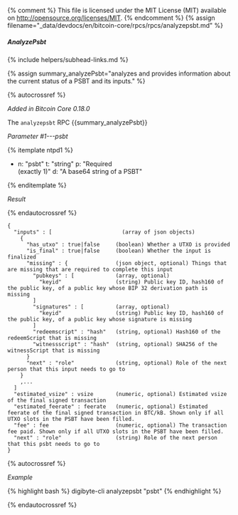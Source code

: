 {% comment %}
This file is licensed under the MIT License (MIT) available on
http://opensource.org/licenses/MIT.
{% endcomment %}
{% assign filename="_data/devdocs/en/bitcoin-core/rpcs/rpcs/analyzepsbt.md" %}

##### AnalyzePsbt
{% include helpers/subhead-links.md %}

{% assign summary_analyzePsbt="analyzes and provides information about the current status of a PSBT and its inputs." %}

{% autocrossref %}

*Added in Bitcoin Core 0.18.0*

The `analyzepsbt` RPC {{summary_analyzePsbt}}

*Parameter #1---psbt*

{% itemplate ntpd1 %}
- n: "psbt"
  t: "string"
  p: "Required<br>(exactly 1)"
  d: "A base64 string of a PSBT"

{% enditemplate %}

*Result*

{% endautocrossref %}

    {
      "inputs" : [                      (array of json objects)
        {
          "has_utxo" : true|false     (boolean) Whether a UTXO is provided
          "is_final" : true|false     (boolean) Whether the input is finalized
          "missing" : {               (json object, optional) Things that are missing that are required to complete this input
            "pubkeys" : [             (array, optional)
              "keyid"                 (string) Public key ID, hash160 of the public key, of a public key whose BIP 32 derivation path is missing
            ]
            "signatures" : [          (array, optional)
              "keyid"                 (string) Public key ID, hash160 of the public key, of a public key whose signature is missing
            ]
            "redeemscript" : "hash"   (string, optional) Hash160 of the redeemScript that is missing
            "witnessscript" : "hash"  (string, optional) SHA256 of the witnessScript that is missing
          }
          "next" : "role"             (string, optional) Role of the next person that this input needs to go to
        }
        ,...
      ]
      "estimated_vsize" : vsize       (numeric, optional) Estimated vsize of the final signed transaction
      "estimated_feerate" : feerate   (numeric, optional) Estimated feerate of the final signed transaction in BTC/kB. Shown only if all UTXO slots in the PSBT have been filled.
      "fee" : fee                     (numeric, optional) The transaction fee paid. Shown only if all UTXO slots in the PSBT have been filled.
      "next" : "role"                 (string) Role of the next person that this psbt needs to go to
    }

{% autocrossref %}

*Example*

{% highlight bash %}
digibyte-cli analyzepsbt "psbt"
{% endhighlight %}

{% endautocrossref %}
